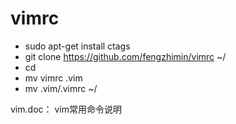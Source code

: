 # vimrc
- sudo apt-get install ctags
- git clone https://github.com/fengzhimin/vimrc ~/
- cd 
- mv vimrc .vim
- mv .vim/.vimrc ~/

vim.doc： vim常用命令说明
